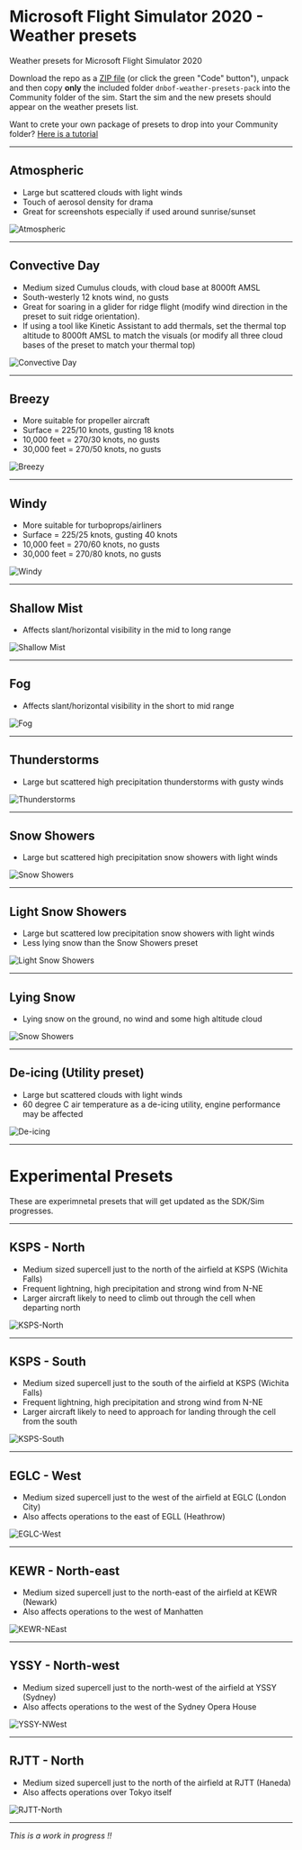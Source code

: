 # Microsoft Flight Simulator 2020 - Weather presets

Weather presets for Microsoft Flight Simulator 2020

Download the repo as a [ZIP file](https://github.com/DoNotBeOnFire/msfs2020-weather-presets/archive/main.zip) (or click the green "Code" button"), unpack and then copy **only** the included folder `dnbof-weather-presets-pack` into the Community folder of the sim. Start the sim and the new presets should appear on the weather presets list.

Want to crete your own package of presets to drop into your Community folder? [Here is a tutorial](https://github.com/DoNotBeOnFire/msfs2020-weather-presets/packaging-weather-presets-tutorial/README.md)

---

## Atmospheric
- Large but scattered clouds with light winds
- Touch of aerosol density for drama
- Great for screenshots especially if used around sunrise/sunset

![Atmospheric](images/Atmospheric.jpg)

---

## Convective Day
- Medium sized Cumulus clouds, with cloud base at 8000ft AMSL
- South-westerly 12 knots wind, no gusts
- Great for soaring in a glider for ridge flight (modify wind direction in the preset to suit ridge orientation).
- If using a tool like Kinetic Assistant to add thermals, set the thermal top altitude to 8000ft AMSL to match the visuals (or modify all three cloud bases of the preset to match your thermal top)

![Convective Day](images/ConvectiveDay.jpg)

---

## Breezy
- More suitable for propeller aircraft
- Surface = 225/10 knots, gusting 18 knots
- 10,000 feet = 270/30 knots, no gusts
- 30,000 feet = 270/50 knots, no gusts

![Breezy](images/Breezy.jpg)

---

## Windy
- More suitable for turboprops/airliners
- Surface = 225/25 knots, gusting 40 knots
- 10,000 feet = 270/60 knots, no gusts
- 30,000 feet = 270/80 knots, no gusts

![Windy](images/Windy.jpg)

---

## Shallow Mist
- Affects slant/horizontal visibility in the mid to long range

![Shallow Mist](images/ShallowMist.jpg)

---

## Fog
- Affects slant/horizontal visibility in the short to mid range

![Fog](images/Fog.jpg)

---

## Thunderstorms
- Large but scattered high precipitation thunderstorms with gusty winds

![Thunderstorms](images/Thunderstorms.jpg)

---

## Snow Showers
- Large but scattered high precipitation snow showers with light winds

![Snow Showers](images/SnowShowers.jpg)

---

## Light Snow Showers
- Large but scattered low precipitation snow showers with light winds
- Less lying snow than the Snow Showers preset

![Light Snow Showers](images/LightSnowShowers.jpg)

---

## Lying Snow
- Lying snow on the ground, no wind and some high altitude cloud

![Snow Showers](images/LyingSnow.jpg)

---

## De-icing (Utility preset)
- Large but scattered clouds with light winds
- 60 degree C air temperature as a de-icing utility, engine performance may be affected

![De-icing](images/Deicing.jpg)

---

# Experimental Presets
These are experimnetal presets that will get updated as the SDK/Sim progresses.

---

## KSPS - North
- Medium sized supercell just to the north of the airfield at KSPS (Wichita Falls)
- Frequent lightning, high precipitation and strong wind from N-NE
- Larger aircraft likely to need to climb out through the cell when departing north

![KSPS-North](images/KSPS-North.jpg)

---

## KSPS - South
- Medium sized supercell just to the south of the airfield at KSPS (Wichita Falls)
- Frequent lightning, high precipitation and strong wind from N-NE
- Larger aircraft likely to need to approach for landing through the cell from the south

![KSPS-South](images/KSPS-South.jpg)

---

## EGLC - West
- Medium sized supercell just to the west of the airfield at EGLC (London City)
- Also affects operations to the east of EGLL (Heathrow)

![EGLC-West](images/EGLC-West.jpg)

---

## KEWR - North-east
- Medium sized supercell just to the north-east of the airfield at KEWR (Newark)
- Also affects operations to the west of Manhatten

![KEWR-NEast](images/KEWR-NEast.jpg)

---

## YSSY - North-west
- Medium sized supercell just to the north-west of the airfield at YSSY (Sydney)
- Also affects operations to the west of the Sydney Opera House

![YSSY-NWest](images/YSSY-NWest.jpg)

---

## RJTT - North
- Medium sized supercell just to the north of the airfield at RJTT (Haneda)
- Also affects operations over Tokyo itself

![RJTT-North](images/RJTT-North.jpg)

---

*This is a work in progress !!*
